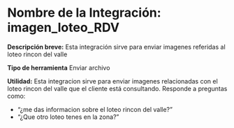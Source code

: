 # Nombre de la Integración: imagen_loteo_RDV

**Descripción breve:**
Esta integración sirve para enviar imagenes referidas al loteo rincon del valle

**Tipo de herramienta** Enviar archivo

**Utilidad:**
Esta integracion sirve para enviar imagenes relacionadas con el loteo rincon del valle que el cliente está consultando.
Responde a preguntas como:
- “¿me das informacion sobre el loteo rincon del valle?”
- “¿Que otro loteo tenes en la zona?”



